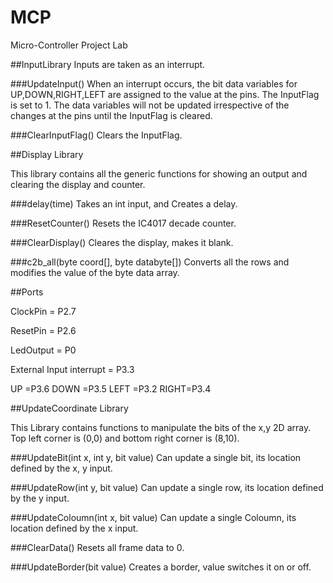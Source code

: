 # MCP
Micro-Controller Project Lab

##InputLibrary
Inputs are taken as an interrupt.

###UpdateInput()
When an interrupt occurs, the bit data variables for UP,DOWN,RIGHT,LEFT are assigned to the value at the pins.
The InputFlag is set to 1. The data variables will not be updated irrespective of the changes at the pins until the InputFlag is cleared.

###ClearInputFlag()
Clears the InputFlag.

##Display Library

This library contains all the generic functions for showing an output and clearing the display and counter.

###delay(time)
Takes an int input, and Creates a delay.

###ResetCounter()
Resets the IC4017 decade counter.

###ClearDisplay()
Cleares the display, makes it blank.

###c2b_all(byte coord[], byte databyte[])
Converts all the rows and modifies the value of the byte data array.

##Ports

ClockPin = P2.7

ResetPin = P2.6

LedOutput = P0

External Input interrupt = P3.3

UP   =P3.6
DOWN =P3.5
LEFT =P3.2
RIGHT=P3.4

##UpdateCoordinate Library

This Library contains functions to manipulate the bits of the x,y 2D array.
Top left corner is (0,0) and bottom right corner is (8,10).

###UpdateBit(int x, int y, bit value)
Can update a single bit, its location defined by the x, y input.

###UpdateRow(int y, bit value)
Can update a single row, its location defined by the y input.

###UpdateColoumn(int x, bit value)
Can update a single Coloumn, its location defined by the x input.

###ClearData()
Resets all frame data to 0.

###UpdateBorder(bit value)
Creates a border, value switches it on or off.
